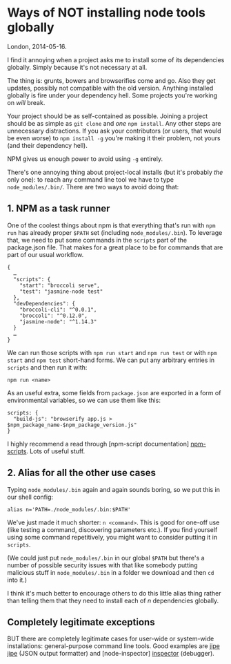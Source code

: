 # Ways of NOT installing node tools globally

London, 2014-05-16.

I find it annoying when a project asks me to install some of its
dependencies globally. Simply because it's not necessary at all.

The thing is: grunts, bowers and browserifies come and go. Also they
get updates, possibly not compatible with the old version. Anything
installed globally is fire under your dependency hell. Some
projects you're working on *will* break.

Your project should be as self-contained as possible. Joining a
project should be as simple as `git clone` and *one* `npm
install`. Any other steps are unnecessary distractions. If you ask
your contributors (or users, that would be even worse) to `npm install
-g` you're making it their problem, not yours (and their dependency
hell).

NPM gives us enough power to avoid using `-g` entirely.

There's one annoying thing about project-local installs (but it's
probably *the* only one): to reach any command line tool we have to
type `node_modules/.bin/`. There are two ways to avoid doing that:

## 1. NPM as a task runner

One of the coolest things about npm is that everything that's run with
`npm run` has already proper `$PATH` set (including
`node_modules/.bin`). To leverage that, we need to put some commands
in the `scripts` part of the package.json file. That makes for a great
place to be for commands that are part of our usual workflow.

    {
      …
      "scripts": {
        "start": "broccoli serve",
        "test": "jasmine-node test"
      },
      "devDependencies": {
        "broccoli-cli": "^0.0.1",
        "broccoli": "^0.12.0",
        "jasmine-node": "^1.14.3"
      }
      …
    }

We can run those scripts with `npm run start` and `npm run test` or
with `npm start` and `npm test` short-hand forms. We can put any
arbitrary entries in `scripts` and then run it with:

    npm run <name>

As an useful extra, some fields from `package.json` are exported in a
form of environmental variables, so we can use them like this:

    scripts: {
      "build-js": "browserify app.js > $npm_package_name-$npm_package_version.js"
    }

I highly recommend a read through [npm-script documentation]
[npm-scripts]. Lots of useful stuff.

## 2. Alias for all the other use cases

Typing `node_modules/.bin` again and again sounds boring, so we put
this in our shell config:

    alias n='PATH=./node_modules/.bin:$PATH'

We've just made it much shorter: `n <command>`. This is good for
one-off use (like testing a command, discovering parameters etc.). If
you find yourself using some command repetitively, you might want to
consider putting it in `scripts`.

(We could just put `node_modules/.bin` in our global `$PATH` but
there's a number of possible security issues with that like somebody
putting malicious stuff in `node_modules/.bin` in a folder we download
and then `cd` into it.)

I think it's much better to encourage others to do this little alias
thing rather than telling them that they need to install each of *n*
dependencies globally.

## Completely legitimate exceptions

BUT there are completely legitimate cases for user-wide or system-wide
installations: general-purpose command line tools. Good examples are
[jipe] [jipe] (JSON output formatter) and [node-inspector] [inspector]
(debugger).

[npm-scripts]: https://www.npmjs.org/doc/misc/npm-scripts.html
[jipe]: https://www.npmjs.org/package/jipe
[inspector]: https://www.npmjs.org/package/node-inspector
